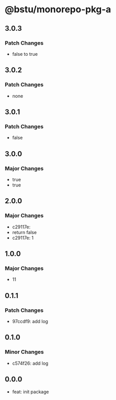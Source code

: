 # @bstu/monorepo-pkg-a

## 3.0.3

### Patch Changes

- false to true

## 3.0.2

### Patch Changes

- none

## 3.0.1

### Patch Changes

- false

## 3.0.0

### Major Changes

- true
- true

## 2.0.0

### Major Changes

- c29117e:
- return false
- c29117e: 1

## 1.0.0

### Major Changes

- 11

## 0.1.1

### Patch Changes

- 97ccdf9: add log

## 0.1.0

### Minor Changes

- c574f26: add log

## 0.0.0

- feat: init package
